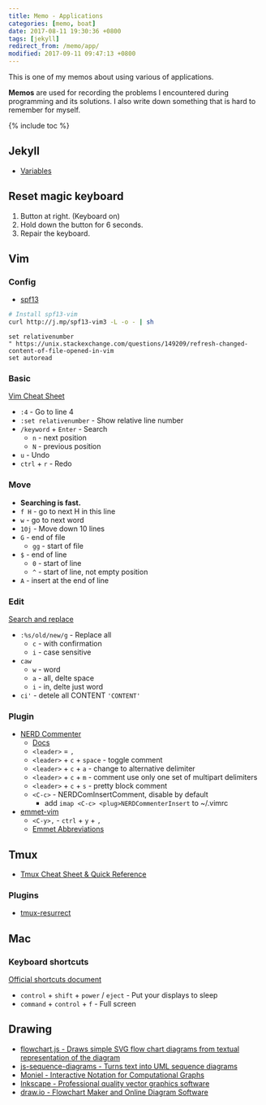 ```yaml
---
title: Memo - Applications
categories: [memo, boat]
date: 2017-08-11 19:30:36 +0800
tags: [jekyll]
redirect_from: /memo/app/
modified: 2017-09-11 09:47:13 +0800
---
```


This is one of my memos about using various of applications.

**Memos** are used for recording the problems I encountered during programming and its solutions. I also write down something that is hard to remember for myself.

<!--shoreline-->

{% include toc %}

## Jekyll

- [Variables](https://jekyllrb.com/docs/variables/)

## Reset magic keyboard

1. Button at right. (Keyboard on)
1. Hold down the button for 6 seconds.
1. Repair the keyboard.

## Vim

### Config

- [spf13](http://vim.spf13.com/)

``` sh
# Install spf13-vim
curl http://j.mp/spf13-vim3 -L -o - | sh
```
``` vim
set relativenumber
" https://unix.stackexchange.com/questions/149209/refresh-changed-content-of-file-opened-in-vim
set autoread
```


### Basic

[Vim Cheat Sheet](https://vim.rtorr.com/)

- `:4` - Go to line 4
- `:set relativenumber` - Show relative line number
- `/keyword` + `Enter` - Search
  - `n` - next position
  - `N` - previous position
- `u` - Undo
- `ctrl` + `r` - Redo

### Move

- **Searching is fast.**
- `f H` - go to next H in this line 
- `w` - go to next word
- `10j` - Move down 10 lines
- `G` - end of file
  - `gg` - start of file
- `$` - end of line
  - `0` - start of line
  - `^` - start of line, not empty position
- `A` - insert at the end of line

### Edit

[Search and replace](http://vim.wikia.com/wiki/Search_and_replace)

- `:%s/old/new/g` - Replace all
  - `c` - with confirmation
  - `i` - case sensitive
- `caw`
  - `w` - word
  - `a` - all, delte space
  - `i` - in, delte just word
- `ci'` - detele all CONTENT `'CONTENT'`

### Plugin

- [NERD Commenter](https://github.com/scrooloose/nerdcommenter)
  - [Docs](https://github.com/scrooloose/nerdcommenter/blob/master/doc/NERD_commenter.txt)
  - `<leader>` = `,`
  - `<leader>` + `c` + `space` - toggle comment
  - `<leader>` + `c` + `a` - change to alternative delimiter
  - `<leader>` + `c` + `m` - comment use only one set of multipart delimiters
  - `<leader>` + `c` + `s` - pretty block comment
  - `<C-c>` - NERDComInsertComment, disable by default
    - add `imap <C-c> <plug>NERDCommenterInsert` to ~/.vimrc
- [emmet-vim](https://github.com/mattn/emmet-vim)
  - `<C-y>,` - `ctrl` + `y` + `,`
  - [Emmet Abbreviations](https://docs.emmet.io/abbreviations/)

## Tmux

- [Tmux Cheat Sheet & Quick Reference](https://tmuxcheatsheet.com)

### Plugins

- [tmux-resurrect](https://github.com/tmux-plugins/tmux-resurrect)

## Mac

### Keyboard shortcuts

[Official shortcuts document](https://support.apple.com/en-us/HT201236)

- `control` + `shift` + `power` / `eject` - Put your displays to sleep 
- `command` + `control` + `f` - Full screen

## Drawing

- [flowchart.js - Draws simple SVG flow chart diagrams from textual representation of the diagram](http://flowchart.js.org/)
- [js-sequence-diagrams - Turns text into UML sequence diagrams](https://bramp.github.io/js-sequence-diagrams/)
- [Moniel - Interactive Notation for Computational Graphs](https://mlajtos.github.io/moniel/)
- [Inkscape - Professional quality vector graphics software](https://inkscape.org/en/about/)
- [draw.io - Flowchart Maker and Online Diagram Software](https://www.draw.io/)


